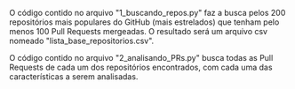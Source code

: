 O código contido no arquivo "1_buscando_repos.py" faz a busca pelos 200 repositórios mais populares do GitHub (mais estrelados) que tenham pelo menos 100 Pull Requests mergeadas. O resultado será um arquivo csv nomeado "lista_base_repositorios.csv".

O código contido no arquivo "2_analisando_PRs.py" busca todas as Pull Requests de cada um dos repositórios encontrados, com cada uma das características a serem analisadas.